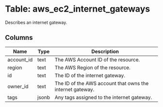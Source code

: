 
# Table: aws_ec2_internet_gateways
Describes an internet gateway.
## Columns
| Name        | Type           | Description  |
| ------------- | ------------- | -----  |
|account_id|text|The AWS Account ID of the resource.|
|region|text|The AWS Region of the resource.|
|id|text|The ID of the internet gateway.|
|owner_id|text|The ID of the AWS account that owns the internet gateway.|
|tags|jsonb|Any tags assigned to the internet gateway.|
